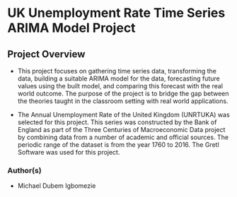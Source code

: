 # UK Unemployment Rate Time Series ARIMA Model Project

## Project Overview
+ This project focuses on gathering time series data, transforming the data, building a suitable ARIMA model for the data, forecasting future values using the built model, and comparing this forecast with the real world outcome. The purpose of the project is to bridge the gap between the theories taught in the classroom setting with real world applications.

+ The Annual Unemployment Rate of the United Kingdom (UNRTUKA) was selected for this project. This series was constructed by the Bank of England as part of the Three Centuries of Macroeconomic Data project by combining data from a number of academic and official sources. The periodic range of the dataset is from the year 1760 to 2016. The Gretl Software was used for this project.


### Author(s)
+ Michael Dubem Igbomezie
